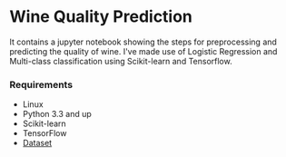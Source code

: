 # Wine Quality Prediction

It contains a jupyter notebook showing the steps for preprocessing and 
predicting the quality of wine. I've made use of Logistic Regression and
Multi-class classification using Scikit-learn and Tensorflow.

### Requirements
* Linux
* Python 3.3 and up
* Scikit-learn
* TensorFlow
* [Dataset](http://archive.ics.uci.edu/ml/machine-learning-databases/wine-quality/)

